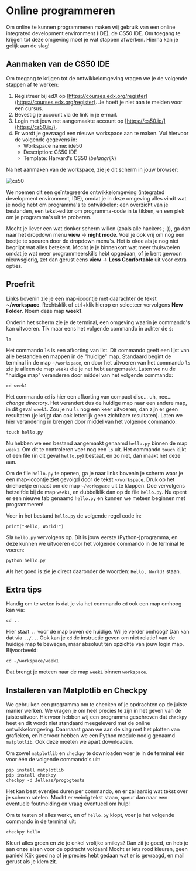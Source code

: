 # Online programmeren

Om online te kunnen programmeren maken wij gebruik van een online integrated development environment (IDE), de CS50 IDE. Om toegang te krijgen tot deze omgeving moet je wat stappen afwerken. Hierna kan je gelijk aan de slag!

## Aanmaken van de CS50 IDE

Om toegang te krijgen tot de ontwikkelomgeving vragen we je de volgende stappen af te werken:

1. Registreer bij edX op [https://courses.edx.org/register](https://courses.edx.org/register). Je hoeft je niet aan te melden voor een cursus.
2. Bevestig je account via de link in je e-mail.
3. Login met jouw net aangemaakte account op [https://cs50.io/](https://cs50.io/).
4. Er wordt je gevraagd een nieuwe workspace aan te maken. Vul hiervoor de volgende gegevens in:
    - Workspace name: ide50
    - Description: CS50 IDE
    - Template: Harvard's CS50 (*belangrijk*)

Na het aanmaken van de workspace, zie je dit scherm in jouw browser:

![cs50](cs50.png)

We noemen dit een geïntegreerde ontwikkelomgeving (integrated development environment, IDE), omdat je in deze omgeving alles vindt wat je nodig hebt om programma's te ontwikkelen: een overzicht van je bestanden, een tekst-editor om programma-code in te tikken, en een plek om je programma's uit te proberen.

Mocht je liever een wat donker scherm willen (zoals alle hackers ;-)), ga dan naar het dropdown menu **view** -> **night mode**. Voel je ook vrij om nog een beetje te speuren door de dropdown menu's. Het is okee als je nog niet begrijpt wat alles betekent. Mocht je je binnenkort wat meer thuisvoelen omdat je wat meer programmeerskills hebt opgedaan, of je bent gewoon nieuwsgierig, zet dan gerust eens **view** -> **Less Comfortable** uit voor extra opties.

## Proefrit

Links bovenin zie je een map-icoontje met daarachter de tekst **~/workspace**. Rechtsklik of ctrl+klik hierop en selecteer vervolgens **New Folder**. Noem deze map **week1**.

Onderin het scherm zie je de terminal, een omgeving waarin je commando's kan uitvoeren. Tik maar eens het volgende commando in achter de `$`:

    ls

Het commando `ls` is een afkorting van list. Dit commando geeft een lijst van alle bestanden en mappen in de "huidige" map. Standaard begint de terminal in de map `~/workspace`, en door het uitvoeren van het commando `ls` zie je alleen de map `week1` die je net hebt aangemaakt. Laten we nu de "huidige map" veranderen door middel van het volgende commando:

    cd week1

Het commando `cd` is hier een afkorting van compact disc... uh, nee... *change directory*. Het verandert dus de huidige map naar een andere map, in dit geval `week1`. Zou je nu `ls` nog een keer uitvoeren, dan zijn er geen resultaten (je krijgt dan ook letterlijk geen zichtbare resultaten). Laten we hier verandering in brengen door middel van het volgende commando:

    touch hello.py

Nu hebben we een bestand aangemaakt genaamd `hello.py` binnen de map `week1`. Om dit te controleren voer nog een `ls` uit. Het commando `touch` kijkt of een file (in dit geval `hello.py`) bestaat, en zo niet, dan maakt het deze aan.

Om de file `hello.py` te openen, ga je naar links bovenin je scherm waar je een map-icoontje ziet gevolgd door de tekst `~/workspace`. Druk op het driehoekje ernaast om de map `~/workspace` uit te klappen. Doe vervolgens hetzelfde bij de map `week1`, en dubbelklik dan op de file `hello.py`. Nu opent er een nieuwe tab genaamd `hello.py` en kunnen we meteen beginnen met programmeren!

Voer in het bestand `hello.py` de volgende regel code in:

    print("Hello, World!")

Sla `hello.py` vervolgens op. Dit is jouw eerste (Python-)programma, en deze kunnen we uitvoeren door het volgende commando in de terminal te voeren:

    python hello.py

Als het goed is zie je direct daaronder de woorden: `Hello, World!` staan.

## Extra tips

Handig om te weten is dat je via het commando `cd` ook een map omhoog kan via:

    cd ..

Hier staat `..` voor de map boven de huidige. Wil je verder omhoog? Dan kan dat via `../..`. Ook kan je `cd` de instructie geven om niet relatief van de huidige map te bewegen, maar absoluut ten opzichte van jouw login map. Bijvoorbeeld:

    cd ~/workspace/week1

Dat brengt je meteen naar de map `week1` binnen `workspace`.

## Installeren van Matplotlib en Checkpy

We gebruiken een programma om te checken of je opdrachten op de juiste manier werken. We vragen je om heel precies te zijn in het geven van de juiste uitvoer. Hiervoor hebben wij een programma geschreven dat `checkpy` heet en dit wordt niet standaard meegeleverd met de online ontwikkelomgeving. Daarnaast gaan we aan de slag met het plotten van grafieken, en hiervoor hebben we een Python module nodig genaamd `matplotlib`. Ook deze moeten we apart downloaden.

Om zowel `matplotlib` en `checkpy` te downloaden voer je in de terminal één voor één de volgende commando's uit:

    pip install matplotlib
    pip install checkpy
    checkpy -d Jelleas/progbgtests

Het kan best eventjes duren per commando, en er zal aardig wat tekst over je scherm ratelen. Mocht er weinig tekst staan, speur dan naar een eventuele foutmelding en vraag eventueel om hulp!

Om te testen of alles werkt, en of `hello.py` klopt, voer je het volgende commando in de terminal uit:

    checkpy hello

Kleurt alles groen en zie je enkel vrolijke smileys? Dan zit je goed, en heb je aan onze eisen voor de opdracht voldaan! Mocht er iets rood kleuren, geen paniek! Kijk goed na of je precies hebt gedaan wat er is gevraagd, en mail gerust als je klem zit.
